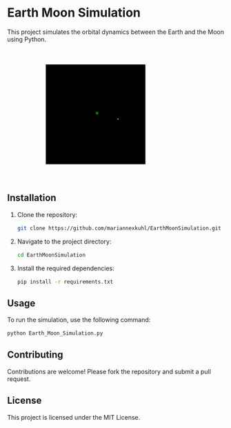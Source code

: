 # Earth Moon Simulation

This project simulates the orbital dynamics between the Earth and the Moon using Python.

 <img src="animation.gif" alt="animation" width="400"/>

## Installation

1. Clone the repository:
    ```sh
    git clone https://github.com/mariannexkuhl/EarthMoonSimulation.git
    ```
2. Navigate to the project directory:
    ```sh
    cd EarthMoonSimulation
    ```
3. Install the required dependencies:
    ```sh
    pip install -r requirements.txt
    ```

## Usage

To run the simulation, use the following command:
```sh
python Earth_Moon_Simulation.py
```

## Contributing

Contributions are welcome! Please fork the repository and submit a pull request.

## License

This project is licensed under the MIT License.
